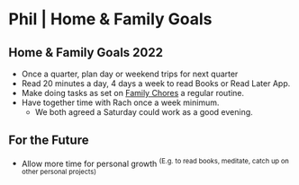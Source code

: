 # Phil | Home & Family Goals

## Home & Family Goals 2022
-   Once a quarter, plan day or weekend trips for next quarter
-   Read 20 minutes a day, 4 days a week to read Books or Read Later App.
-   Make doing tasks as set on [Family Chores](https://www.amplenote.com/notes/e18cdef2-05d0-11ed-b96e-7eb08a2c5cd0) a regular routine.
-   Have together time with Rach once a week minimum.
	-   We both agreed a Saturday could work as a good evening.


## For the Future
-   Allow more time for personal growth <sup>(E.g. to read books, meditate, catch up on other personal projects)</sup>